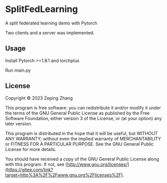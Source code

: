 # SplitFedLearning

A split federated learning demo with Pytorch

Two clients and a server was implemented.


## Usage

Install Pytorch >=1.8.1 and torchplus

Run main.py

## License

Copyright © 2023 Zeping Zhang

This program is free software: you can redistribute it and/or modify it under the terms of the GNU General Public License as published by the Free Software Foundation, either version 3 of the License, or (at your option) any later version.

This program is distributed in the hope that it will be useful, but WITHOUT ANY WARRANTY; without even the implied warranty of MERCHANTABILITY or FITNESS FOR A PARTICULAR PURPOSE. See the GNU General Public License for more details.

You should have received a copy of the GNU General Public License along with this program. If not, see [http://www.gnu.org/licenses/](https://gitee.com/link?target=http%3A%2F%2Fwww.gnu.org%2Flicenses%2F).
